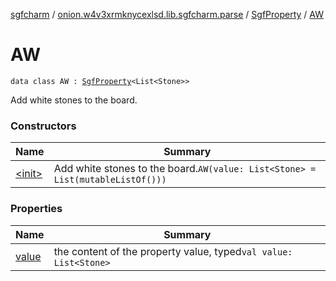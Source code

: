 [sgfcharm](../../../index.md) / [onion.w4v3xrmknycexlsd.lib.sgfcharm.parse](../../index.md) / [SgfProperty](../index.md) / [AW](./index.md)

# AW

`data class AW : `[`SgfProperty`](../index.md)`<List<Stone>>`

Add white stones to the board.

### Constructors

| Name | Summary |
|---|---|
| [&lt;init&gt;](-init-.md) | Add white stones to the board.`AW(value: List<Stone> = List(mutableListOf()))` |

### Properties

| Name | Summary |
|---|---|
| [value](value.md) | the content of the property value, typed`val value: List<Stone>` |
